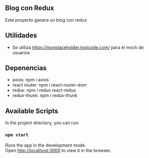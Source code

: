 ## Blog con Redux
Este proyecto genera un blog con redux

## Utilidades
- Se utiliza https://jsonplaceholder.typicode.com/ para el mock de usuarios

## Depenencias
- axios:  npm i axios
- react router: npm i react-router-dom
- redux: npm i redux react-redux
- redux-thunk: npm i redux-thunk

## Available Scripts

In the project directory, you can run:

### `npm start`

Runs the app in the development mode.<br />
Open [http://localhost:3000](http://localhost:3000) to view it in the browser.


